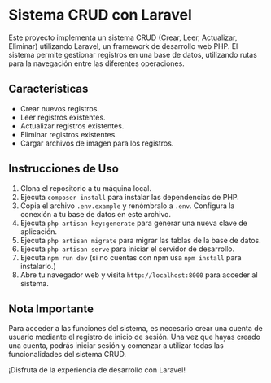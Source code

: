 # Sistema CRUD con Laravel

Este proyecto implementa un sistema CRUD (Crear, Leer, Actualizar, Eliminar) utilizando Laravel, un framework de desarrollo web PHP. El sistema permite gestionar registros en una base de datos, utilizando rutas para la navegación entre las diferentes operaciones.

## Características

- Crear nuevos registros.
- Leer registros existentes.
- Actualizar registros existentes.
- Eliminar registros existentes.
- Cargar archivos de imagen para los registros.

## Instrucciones de Uso

1. Clona el repositorio a tu máquina local.
2. Ejecuta `composer install` para instalar las dependencias de PHP.
3. Copia el archivo `.env.example` y renómbralo a `.env`. Configura la conexión a tu base de datos en este archivo.
4. Ejecuta `php artisan key:generate` para generar una nueva clave de aplicación.
5. Ejecuta `php artisan migrate` para migrar las tablas de la base de datos.
6. Ejecuta `php artisan serve` para iniciar el servidor de desarrollo.
7. Ejecuta `npm run dev` (si no cuentas con npm usa `npm install` para instalarlo.)
8. Abre tu navegador web y visita `http://localhost:8000` para acceder al sistema.

## Nota Importante

Para acceder a las funciones del sistema, es necesario crear una cuenta de usuario mediante el registro de inicio de sesión. Una vez que hayas creado una cuenta, podrás iniciar sesión y comenzar a utilizar todas las funcionalidades del sistema CRUD.

¡Disfruta de la experiencia de desarrollo con Laravel!
